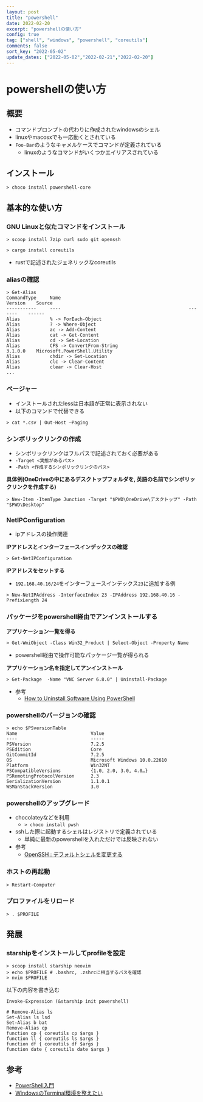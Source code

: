 ```yaml
---
layout: post
title: "powershell"
date: 2022-02-20
excerpt: "powershellの使い方"
config: true
tag: ["shell", "windows", "powershell", "coreutils"]
comments: false
sort_key: "2022-05-02"
update_dates: ["2022-05-02","2022-02-21","2022-02-20"]
---
```


# powershellの使い方

## 概要
 - コマンドプロンプトの代わりに作成されたwindowsのシェル
 - linuxやmacosxでも一応動くとされている
 - `Foo-Bar`のようなキャメルケースでコマンドが定義されている
   - linuxのようなコマンドがいくつかエイリアスされている

## インストール

```console
> choco install powershell-core
```

## 基本的な使い方

### GNU Linuxと似たコマンドをインストール

```console
> scoop install 7zip curl sudo git openssh
```

```console
> cargo install coreutils
```
 - rustで記述されたジェネリックなcoreutils

### aliasの確認

```console
> Get-Alias
CommandType     Name                                               Version    Source
-----------     ----                                               -------    ------
Alias           % -> ForEach-Object
Alias           ? -> Where-Object
Alias           ac -> Add-Content
Alias           cat -> Get-Content
Alias           cd -> Set-Location
Alias           CFS -> ConvertFrom-String                          3.1.0.0    Microsoft.PowerShell.Utility
Alias           chdir -> Set-Location
Alias           clc -> Clear-Content
Alias           clear -> Clear-Host
...
```

### ページャー
 - インストールされたlessは日本語が正常に表示されない
 - 以下のコマンドで代替できる

```console
> cat *.csv | Out-Host –Paging
```

### シンボリックリンクの作成
 - シンボリックリンクはフルパスで記述されておく必要がある
 - `-Target <実態があるパス>`
 - `-Path <作成するシンボリックリンクのパス>`

**具体例(OneDriveの中にあるデスクトップフォルダを, 英語の名前でシンボリックリンクを作成する)**
```console
> New-Item -ItemType Junction -Target "$PWD\OneDrive\デスクトップ" -Path "$PWD\Desktop"
```

### NetIPConfiguration
 - ipアドレスの操作関連

**IPアドレスとインターフェースインデックスの確認**  
```console
> Get-NetIPConfiguration
```

**IPアドレスをセットする**  
 - `192.168.40.16/24`をインターフェースインデックス`23`に追加する例

```console
> New-NetIPAddress -InterfaceIndex 23 -IPAddress 192.168.40.16 -PrefixLength 24
```

### パッケージをpowershell経由でアンインストールする

**アプリケーション一覧を得る**  
```console
> Get-WmiObject -Class Win32_Product | Select-Object -Property Name
```
 - powershell経由で操作可能なパッケージ一覧が得られる

**アプリケーション名を指定してアンインストール**  
```console
> Get-Package  -Name "VNC Server 6.8.0" | Uninstall-Package
```

 - 参考
   - [How to Uninstall Software Using PowerShell](https://techgenix.com/how-to-uninstall-software-using-powershell/)

### powershellのバージョンの確認

```console
> echo $PSversionTable
Name                           Value
----                           -----
PSVersion                      7.2.5
PSEdition                      Core
GitCommitId                    7.2.5
OS                             Microsoft Windows 10.0.22610
Platform                       Win32NT
PSCompatibleVersions           {1.0, 2.0, 3.0, 4.0…}
PSRemotingProtocolVersion      2.3
SerializationVersion           1.1.0.1
WSManStackVersion              3.0
```

### powershellのアップグレード
 - chocolateyなどを利用
   - `> choco install pwsh`
 - sshした際に起動するシェルはレジストリで定義されている
   - 単純に最新のpowershellを入れただけでは反映されない
 - 参考
   - [OpenSSH : デフォルトシェルを変更する](https://www.server-world.info/query?os=Windows_Server_2019&p=ssh&f=5)


### ホストの再起動

```console
> Restart-Computer
```

### プロファイルをリロード

```console
> . $PROFILE
```

## 発展

### starshipをインストールしてprofileを設定

```console
> scoop install starship neovim
> echo $PROFILE # .bashrc, .zshrcに相当するパスを確認
> nvim $PROFILE
```
以下の内容を書き込む

```shell
Invoke-Expression (&starship init powershell)

# Remove-Alias ls
Set-Alias ls lsd
Set-Alias b bat
Remove-Alias cp
function cp { coreutils cp $args }
function ll { coreutils ls $args }
function df { coreutils df $args }
function date { coreutils date $args }
```

## 参考
 - [PowerShell入門](https://life-is-command.com/powershell-beginner/)
 - [WindowsのTerminal環境を整えたい](https://www.natsuneko.blog/entry/2020/08/01/windows-terminal-environment)
